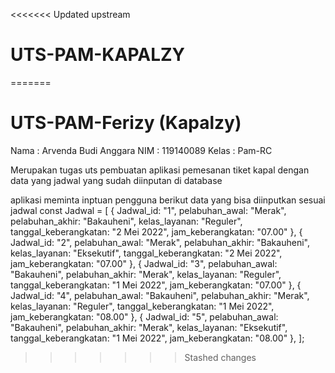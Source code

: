 <<<<<<< Updated upstream
# UTS-PAM-KAPALZY
=======
# UTS-PAM-Ferizy (Kapalzy)
Nama : Arvenda Budi Anggara
NIM : 119140089
Kelas : Pam-RC

Merupakan tugas uts pembuatan aplikasi pemesanan tiket kapal dengan data yang jadwal yang sudah diinputan di database

aplikasi meminta inptuan pengguna
berikut data yang bisa diinputkan sesuai jadwal
const Jadwal = [
    {
        Jadwal_id: "1",
        pelabuhan_awal: "Merak",
        pelabuhan_akhir: "Bakauheni",
        kelas_layanan: "Reguler", 
        tanggal_keberangkatan: "2 Mei 2022",
        jam_keberangkatan: "07.00"
    },
    {
        Jadwal_id: "2",
        pelabuhan_awal: "Merak",
        pelabuhan_akhir: "Bakauheni",
        kelas_layanan: "Eksekutif", 
        tanggal_keberangkatan: "2 Mei 2022",
        jam_keberangkatan: "07.00"
    },
    {
        Jadwal_id: "3",
        pelabuhan_awal: "Bakauheni",
        pelabuhan_akhir: "Merak",
        kelas_layanan: "Reguler", 
        tanggal_keberangkatan: "1 Mei 2022",
        jam_keberangkatan: "07.00"
    },
    {
        Jadwal_id: "4",
        pelabuhan_awal: "Bakauheni",
        pelabuhan_akhir: "Merak",
        kelas_layanan: "Reguler", 
        tanggal_keberangkatan: "1 Mei 2022",
        jam_keberangkatan: "08.00"
    },
    {
        Jadwal_id: "5",
        pelabuhan_awal: "Bakauheni",
        pelabuhan_akhir: "Merak",
        kelas_layanan: "Eksekutif", 
        tanggal_keberangkatan: "1 Mei 2022",
        jam_keberangkatan: "08.00"
    },
];
>>>>>>> Stashed changes
